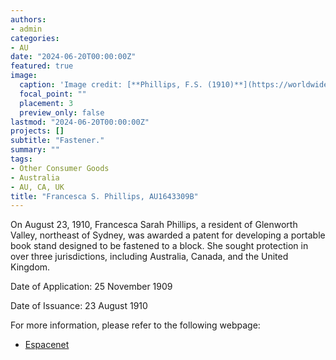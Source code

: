 ```yaml
---
authors:
- admin
categories:
- AU
date: "2024-06-20T00:00:00Z"
featured: true
image:
  caption: 'Image credit: [**Phillips, F.S. (1910)**](https://worldwide.espacenet.com/patent/search/family/032513281/publication/GB191018380A?q=pn%3DGB191018380A)'
  focal_point: ""
  placement: 3
  preview_only: false
lastmod: "2024-06-20T00:00:00Z"
projects: []
subtitle: "Fastener."
summary: ""
tags:
- Other Consumer Goods
- Australia
- AU, CA, UK 
title: "Francesca S. Phillips, AU1643309B"
---
```

On August 23, 1910, Francesca Sarah Phillips, a resident of Glenworth Valley, northeast of Sydney, was awarded a patent for developing a portable book stand designed to be fastened to a block. She sought protection in over three jurisdictions, including Australia, Canada, and the United Kingdom.    

Date of Application: 25 November 1909 

Date of Issuance: 23 August 1910

For more information, please refer to the following webpage: 

- [Espacenet](https://worldwide.espacenet.com/patent/search/family/032513281/publication/GB191018380A?q=pn%3DGB191018380A)